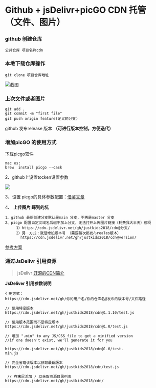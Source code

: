 # Github + jsDelivr+picGO CDN  托管（文件、图片）

### github 创建仓库 
```
公共仓库 项目名称cdn
```
### 本地下载仓库操作
```
git clone 项目仓库地址
```
 ![截图](https://cdn.jsdelivr.net/gh/justkids2018/cdn@1.0.1/tool/hugo-cdn-img.png) 

### 上次文件或者图片
```
git add .
git commit -m "first file"
git push origin feature(定义的分支)
```
github 发布release 版本 **（可进行版本控制，方便迭代）**

### 增加picGO 的使用方式
[下载picgo软件](https://github.com/Molunerfinn/PicGo)
```
mac os:
brew  install picgo --cask
```
2、github上设置tocken设置参数

![](https://cdn.jsdelivr.net/gh/justkids2018/cdn@main/tool/bbb.PNG)

3、设置 picgo的具体参数配置：[借鉴文章](https://www.jianshu.com/p/9d91355e8418)

4、 **上传图片 踩到的坑** 
```
1、github 最新创建分支默认是main 分支，不再是master 分支
2、picgo 配置自定义域名后缀不加上分支，无法打开上传图片链接（耗费我大半天）郁闷
     1）https://cdn.jsdelivr.net/gh/justkids2018/cdn@分支/
     2）另一方式：就是增加版本号 （需要每次都发布reales版本）
       https://cdn.jsdelivr.net/gh/justkids2018/cdn@version/
```

[参考方案](https://blog.csdn.net/shuimqs/article/details/109179005)

### 通过JsDelivr  引用资源

> jsDelivr [开源的CDN简介](https://www.jsdelivr.com/?docs=gh)

**JsDeliver 引用参数说明**
```
引用方式：
https://cdn.jsdelivr.net/gh/你的用户名/你的仓库名@发布的版本号/文件路径

// 使用特定版本
https://cdn.jsdelivr.net/gh/justkids2018/cdn@1.1.10/test.js   

// 使用版本范围而不是特定版本
https://cdn.jsdelivr.net/gh/justkids2018/cdn@1.0/test.js   

// 增加 ".min" to any JS/CSS file to get a minified version
//if one doesn't exist, we'll generate it for you

https://cdn.jsdelivr.net/gh/justkids2018/cdn@1.0/test.
min.js   
 
// 完全省略该版本以获取最新版本
https://cdn.jsdelivr.net/gh/justkids2018/cdn/test.js

 // 在末尾添加 / 以获取资源目录列表
https://cdn.jsdelivr.net/gh/justkids2018/cdn/
```

<!--more-->

